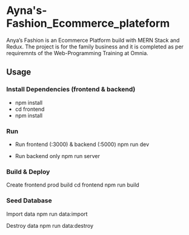 # Ayna's-Fashion_Ecommerce_plateform
Anya’s Fashion is an Ecommerce Platform build with MERN Stack and Redux.  The project is for the family business and it is completed as per requiremnts of the Web-Programming Training at Omnia.
## Usage
### Install Dependencies (frontend & backend)
- npm install
- cd frontend
- npm install

### Run
- Run frontend (:3000) & backend (:5000)
npm run dev

- Run backend only
npm run server

### Build & Deploy
Create frontend prod build
cd frontend
npm run build

### Seed Database

Import data
npm run data:import

Destroy data
npm run data:destroy


